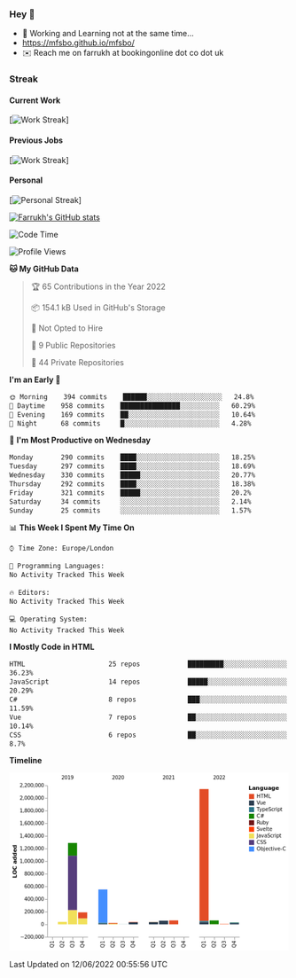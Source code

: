 ### Hey 👋

- 🏃 Working and Learning not at the same time...
- https://mfsbo.github.io/mfsbo/
- ✉️ Reach me on farrukh at bookingonline dot co dot uk

### Streak
#### Current Work
[![Work Streak](https://streak-stats.demolab.com/?user=mfsbo)]
#### Previous Jobs
[![Work Streak](https://streak-stats.demolab.com/?user=farrukhcw)]
#### Personal
[![Personal Streak](https://streak-stats.demolab.com/?user=farrukhsubhani)]

[![Farrukh's GitHub stats](https://github-readme-stats.vercel.app/api?username=mfsbo&hide=stars&count_private=true)](https://github.com/mfsbo/)

<!--START_SECTION:waka-->
![Code Time](http://img.shields.io/badge/Code%20Time-0%20secs-blue)

![Profile Views](http://img.shields.io/badge/Profile%20Views-6-blue)

**🐱 My GitHub Data** 

> 🏆 65 Contributions in the Year 2022
 > 
> 📦 154.1 kB Used in GitHub's Storage 
 > 
> 🚫 Not Opted to Hire
 > 
> 📜 9 Public Repositories 
 > 
> 🔑 44 Private Repositories  
 > 
**I'm an Early 🐤** 

```text
🌞 Morning    394 commits    ██████░░░░░░░░░░░░░░░░░░░   24.8% 
🌆 Daytime    958 commits    ███████████████░░░░░░░░░░   60.29% 
🌃 Evening    169 commits    ██░░░░░░░░░░░░░░░░░░░░░░░   10.64% 
🌙 Night      68 commits     █░░░░░░░░░░░░░░░░░░░░░░░░   4.28%

```
📅 **I'm Most Productive on Wednesday** 

```text
Monday       290 commits    ████░░░░░░░░░░░░░░░░░░░░░   18.25% 
Tuesday      297 commits    ████░░░░░░░░░░░░░░░░░░░░░   18.69% 
Wednesday    330 commits    █████░░░░░░░░░░░░░░░░░░░░   20.77% 
Thursday     292 commits    ████░░░░░░░░░░░░░░░░░░░░░   18.38% 
Friday       321 commits    █████░░░░░░░░░░░░░░░░░░░░   20.2% 
Saturday     34 commits     ░░░░░░░░░░░░░░░░░░░░░░░░░   2.14% 
Sunday       25 commits     ░░░░░░░░░░░░░░░░░░░░░░░░░   1.57%

```


📊 **This Week I Spent My Time On** 

```text
⌚︎ Time Zone: Europe/London

💬 Programming Languages: 
No Activity Tracked This Week

🔥 Editors: 
No Activity Tracked This Week

💻 Operating System: 
No Activity Tracked This Week

```

**I Mostly Code in HTML** 

```text
HTML                     25 repos            █████████░░░░░░░░░░░░░░░░   36.23% 
JavaScript               14 repos            █████░░░░░░░░░░░░░░░░░░░░   20.29% 
C#                       8 repos             ███░░░░░░░░░░░░░░░░░░░░░░   11.59% 
Vue                      7 repos             ██░░░░░░░░░░░░░░░░░░░░░░░   10.14% 
CSS                      6 repos             ██░░░░░░░░░░░░░░░░░░░░░░░   8.7%

```


**Timeline**

![Chart not found](https://raw.githubusercontent.com/mfsbo/mfsbo/main/charts/bar_graph.png) 


 Last Updated on 12/06/2022 00:55:56 UTC
<!--END_SECTION:waka-->
<!--
**mfsbo/mfsbo** is a ✨ _special_ ✨ repository because its `README.md` (this file) appears on your GitHub profile.

Here are some ideas to get you started:

- 🔭 I’m currently working on ...
- 🌱 I’m currently learning ...
- 👯 I’m looking to collaborate on ...
- 🤔 I’m looking for help with ...
- 💬 Ask me about ...
- 📫 How to reach me: ...
- 😄 Pronouns: ...
- ⚡ Fun fact: ...
-->
